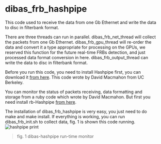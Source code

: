 # dibas_frb_hashpipe

This code used to receive the data from one Gb Ethernet and write the data to disc in filterbank format.

There are three threads can run in parallel. dibas_frb_net_thread will collect the packets from one Gb Ethernet. dibas_frb_gpu_thread will re-order the data and convert it a type appropriate for processing on the GPUs, we reserved this function for the future real-time FRBs detection, and just processed data format conversion in here. dibas_frb_output_thread can write the data to disc in filterbank format.

Before you run this code, you need to install Hashpipe first, you can download it [from here](http://astro.berkeley.edu/~davidm/hashpipe.git). This code wrote by David Macmahon from UC Berkeley.

You can monitor the status of packets receiving, data formatting and storage from a ruby code which wrote by David Macmahon. But first you need install rb-Hashpipe [from here](https://github.com/david-macmahon/rb-hashpipe.git).

The installation of dibas_frb_hashpipe is very easy, you just need to do make and make install. If everything is working, you can run dibas_frb_init.sh to collect data, fig. 1 is shown this code running.
![hashpipe print](dibas-hashpipe.png)
> fig. 1 dibas-hashpipe run-time monitor 
